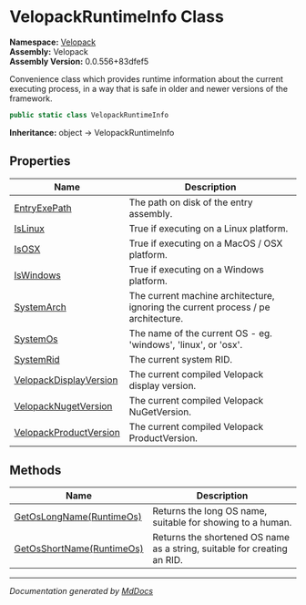 ﻿<!--  
  <auto-generated>   
    The contents of this file were generated by a tool.  
    Changes to this file may be list if the file is regenerated  
  </auto-generated>   
-->

# VelopackRuntimeInfo Class

**Namespace:** [Velopack](../index.md)  
**Assembly:** Velopack  
**Assembly Version:** 0.0.556+83dfef5

Convenience class which provides runtime information about the current executing process,  in a way that is safe in older and newer versions of the framework.

```csharp
public static class VelopackRuntimeInfo
```

**Inheritance:** object → VelopackRuntimeInfo

## Properties

| Name                                                           | Description                                                                          |
| -------------------------------------------------------------- | ------------------------------------------------------------------------------------ |
| [EntryExePath](properties/EntryExePath.md)                     |  The path on disk of the entry assembly.                                             |
| [IsLinux](properties/IsLinux.md)                               |  True if executing on a Linux platform.                                              |
| [IsOSX](properties/IsOSX.md)                                   |  True if executing on a MacOS \/ OSX platform.                                       |
| [IsWindows](properties/IsWindows.md)                           |  True if executing on a Windows platform.                                            |
| [SystemArch](properties/SystemArch.md)                         |  The current machine architecture, ignoring the current process \/ pe architecture.  |
| [SystemOs](properties/SystemOs.md)                             |  The name of the current OS \- eg. 'windows', 'linux', or 'osx'.                     |
| [SystemRid](properties/SystemRid.md)                           |  The current system RID.                                                             |
| [VelopackDisplayVersion](properties/VelopackDisplayVersion.md) |  The current compiled Velopack display version.                                      |
| [VelopackNugetVersion](properties/VelopackNugetVersion.md)     |  The current compiled Velopack NuGetVersion.                                         |
| [VelopackProductVersion](properties/VelopackProductVersion.md) |  The current compiled Velopack ProductVersion.                                       |

## Methods

| Name                                                   | Description                                                              |
| ------------------------------------------------------ | ------------------------------------------------------------------------ |
| [GetOsLongName(RuntimeOs)](methods/GetOsLongName.md)   | Returns the long OS name, suitable for showing to a human.               |
| [GetOsShortName(RuntimeOs)](methods/GetOsShortName.md) | Returns the shortened OS name as a string, suitable for creating an RID. |

___

*Documentation generated by [MdDocs](https://github.com/ap0llo/mddocs)*
